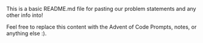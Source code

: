 This is a basic README.md file for pasting our problem statements and any other info into!

Feel free to replace this content with the Advent of Code Prompts, notes, or anything else :).